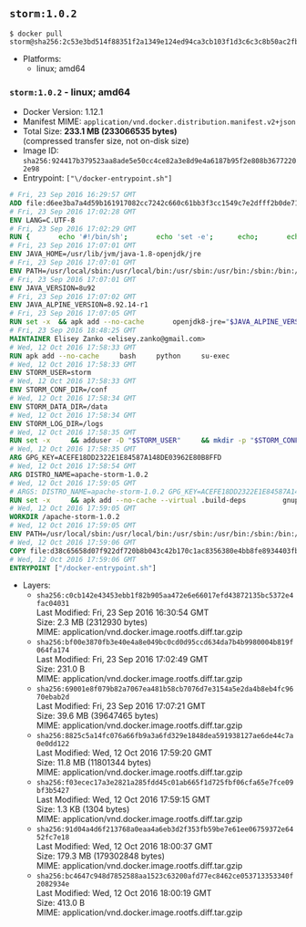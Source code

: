 ## `storm:1.0.2`

```console
$ docker pull storm@sha256:2c53e3bd514f88351f2a1349e124ed94ca3cb103f1d3c6c3c8b50ac2fb197677
```

-	Platforms:
	-	linux; amd64

### `storm:1.0.2` - linux; amd64

-	Docker Version: 1.12.1
-	Manifest MIME: `application/vnd.docker.distribution.manifest.v2+json`
-	Total Size: **233.1 MB (233066535 bytes)**  
	(compressed transfer size, not on-disk size)
-	Image ID: `sha256:924417b379523aa8ade5e50cc4ce82a3e8d9e4a6187b95f2e808b36772202e98`
-	Entrypoint: `["\/docker-entrypoint.sh"]`

```dockerfile
# Fri, 23 Sep 2016 16:29:57 GMT
ADD file:d6ee3ba7a4d59b161917082cc7242c660c61bb3f3cc1549c7e2dfff2b0de7104 in / 
# Fri, 23 Sep 2016 17:02:28 GMT
ENV LANG=C.UTF-8
# Fri, 23 Sep 2016 17:02:29 GMT
RUN { 		echo '#!/bin/sh'; 		echo 'set -e'; 		echo; 		echo 'dirname "$(dirname "$(readlink -f "$(which javac || which java)")")"'; 	} > /usr/local/bin/docker-java-home 	&& chmod +x /usr/local/bin/docker-java-home
# Fri, 23 Sep 2016 17:07:01 GMT
ENV JAVA_HOME=/usr/lib/jvm/java-1.8-openjdk/jre
# Fri, 23 Sep 2016 17:07:01 GMT
ENV PATH=/usr/local/sbin:/usr/local/bin:/usr/sbin:/usr/bin:/sbin:/bin:/usr/lib/jvm/java-1.8-openjdk/jre/bin:/usr/lib/jvm/java-1.8-openjdk/bin
# Fri, 23 Sep 2016 17:07:01 GMT
ENV JAVA_VERSION=8u92
# Fri, 23 Sep 2016 17:07:02 GMT
ENV JAVA_ALPINE_VERSION=8.92.14-r1
# Fri, 23 Sep 2016 17:07:05 GMT
RUN set -x 	&& apk add --no-cache 		openjdk8-jre="$JAVA_ALPINE_VERSION" 	&& [ "$JAVA_HOME" = "$(docker-java-home)" ]
# Fri, 23 Sep 2016 18:48:25 GMT
MAINTAINER Elisey Zanko <elisey.zanko@gmail.com>
# Wed, 12 Oct 2016 17:58:33 GMT
RUN apk add --no-cache     bash     python     su-exec
# Wed, 12 Oct 2016 17:58:33 GMT
ENV STORM_USER=storm
# Wed, 12 Oct 2016 17:58:33 GMT
ENV STORM_CONF_DIR=/conf
# Wed, 12 Oct 2016 17:58:34 GMT
ENV STORM_DATA_DIR=/data
# Wed, 12 Oct 2016 17:58:34 GMT
ENV STORM_LOG_DIR=/logs
# Wed, 12 Oct 2016 17:58:35 GMT
RUN set -x     && adduser -D "$STORM_USER"     && mkdir -p "$STORM_CONF_DIR" "$STORM_DATA_DIR" "$STORM_LOG_DIR"     && chown -R "$STORM_USER:$STORM_USER" "$STORM_CONF_DIR" "$STORM_DATA_DIR" "$STORM_LOG_DIR"
# Wed, 12 Oct 2016 17:58:35 GMT
ARG GPG_KEY=ACEFE18DD2322E1E84587A148DE03962E80B8FFD
# Wed, 12 Oct 2016 17:58:54 GMT
ARG DISTRO_NAME=apache-storm-1.0.2
# Wed, 12 Oct 2016 17:59:05 GMT
# ARGS: DISTRO_NAME=apache-storm-1.0.2 GPG_KEY=ACEFE18DD2322E1E84587A148DE03962E80B8FFD
RUN set -x     && apk add --no-cache --virtual .build-deps         gnupg     && wget -q "http://www.apache.org/dist/storm/$DISTRO_NAME/$DISTRO_NAME.tar.gz"     && wget -q "http://www.apache.org/dist/storm/$DISTRO_NAME/$DISTRO_NAME.tar.gz.asc"     && export GNUPGHOME="$(mktemp -d)"     && gpg --keyserver ha.pool.sks-keyservers.net --recv-key "$GPG_KEY"     && gpg --batch --verify "$DISTRO_NAME.tar.gz.asc" "$DISTRO_NAME.tar.gz"     && tar -xzf "$DISTRO_NAME.tar.gz"     && chown -R "$STORM_USER:$STORM_USER" "$DISTRO_NAME"     && rm -r "$GNUPGHOME" "$DISTRO_NAME.tar.gz" "$DISTRO_NAME.tar.gz.asc"     && apk del .build-deps
# Wed, 12 Oct 2016 17:59:05 GMT
WORKDIR /apache-storm-1.0.2
# Wed, 12 Oct 2016 17:59:05 GMT
ENV PATH=/usr/local/sbin:/usr/local/bin:/usr/sbin:/usr/bin:/sbin:/bin:/usr/lib/jvm/java-1.8-openjdk/jre/bin:/usr/lib/jvm/java-1.8-openjdk/bin:/apache-storm-1.0.2/bin
# Wed, 12 Oct 2016 17:59:06 GMT
COPY file:d38c65658d07f922df720b8b043c42b170c1ac8356380e4bb8fe8934403fb0d8 in / 
# Wed, 12 Oct 2016 17:59:06 GMT
ENTRYPOINT ["/docker-entrypoint.sh"]
```

-	Layers:
	-	`sha256:c0cb142e43453ebb1f82b905aa472e6e66017efd43872135bc5372e4fac04031`  
		Last Modified: Fri, 23 Sep 2016 16:30:54 GMT  
		Size: 2.3 MB (2312930 bytes)  
		MIME: application/vnd.docker.image.rootfs.diff.tar.gzip
	-	`sha256:bf00e3870fb3e40e4a8e049bc0cd0d95ccd634da7b4b9980004b819f064fa174`  
		Last Modified: Fri, 23 Sep 2016 17:02:49 GMT  
		Size: 231.0 B  
		MIME: application/vnd.docker.image.rootfs.diff.tar.gzip
	-	`sha256:69001e8f079b82a7067ea481b58cb7076d7e3154a5e2da4b8eb4fc9670ebab2d`  
		Last Modified: Fri, 23 Sep 2016 17:07:21 GMT  
		Size: 39.6 MB (39647465 bytes)  
		MIME: application/vnd.docker.image.rootfs.diff.tar.gzip
	-	`sha256:8825c5a14fc076a66fb9a3a6fd329e1848dea591938127ae6de44c7a0e0dd122`  
		Last Modified: Wed, 12 Oct 2016 17:59:20 GMT  
		Size: 11.8 MB (11801344 bytes)  
		MIME: application/vnd.docker.image.rootfs.diff.tar.gzip
	-	`sha256:f03ecec17a3e2821a285fdd45c01ab665f1d725fbf06cfa65e7fce09bf3b5427`  
		Last Modified: Wed, 12 Oct 2016 17:59:15 GMT  
		Size: 1.3 KB (1304 bytes)  
		MIME: application/vnd.docker.image.rootfs.diff.tar.gzip
	-	`sha256:91d04a4d6f213768a0eaa4a6eb3d2f353fb59be7e61ee06759372e6452fc7e18`  
		Last Modified: Wed, 12 Oct 2016 18:00:37 GMT  
		Size: 179.3 MB (179302848 bytes)  
		MIME: application/vnd.docker.image.rootfs.diff.tar.gzip
	-	`sha256:bc4647c948d7852588aa1523c63200afd77ec8462ce053713353340f2082934e`  
		Last Modified: Wed, 12 Oct 2016 18:00:19 GMT  
		Size: 413.0 B  
		MIME: application/vnd.docker.image.rootfs.diff.tar.gzip
